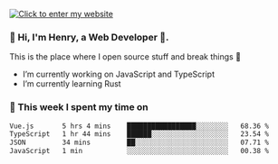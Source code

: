 [![Click to enter my website](https://github.com/zh30/zh30/assets/7930156/bb82b0df-3fb8-4136-8522-734cd2b27f6a)](https://blog.zhanghe.dev) 

### 👋 Hi, I'm Henry, a Web Developer 🚀.

This is the place where I open source stuff and break things :rofl:

- I’m currently working on JavaScript and TypeScript
- I’m currently learning Rust

### 💪 This week I spent my time on

<!--START_SECTION:waka-->

```txt
Vue.js       5 hrs 4 mins    █████████████████░░░░░░░░   68.36 %
TypeScript   1 hr 44 mins    ██████░░░░░░░░░░░░░░░░░░░   23.54 %
JSON         34 mins         ██░░░░░░░░░░░░░░░░░░░░░░░   07.71 %
JavaScript   1 min           ░░░░░░░░░░░░░░░░░░░░░░░░░   00.38 %
```

<!--END_SECTION:waka-->
